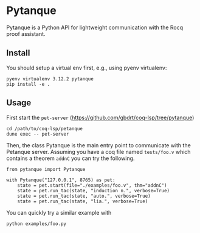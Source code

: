 # Pytanque

Pytanque is a Python API for lightweight communication with the Rocq proof assistant.

## Install

You should setup a virtual env first, e.g., using pyenv virtualenv:

```
pyenv virtualenv 3.12.2 pytanque
pip install -e .
```

## Usage


First start the `pet-server` (https://github.com/gbdrt/coq-lsp/tree/pytanque)
```
cd /path/to/coq-lsp/petanque
dune exec -- pet-server
```

Then, the class Pytanque is the main entry point to communicate with the Petanque server.
Assuming you have a coq file named `tests/foo.v` which contains a theorem `addnC` you can try the following.

```
from pytanque import Pytanque

with Pytanque("127.0.0.1", 8765) as pet:
    state = pet.start(file="./examples/foo.v", thm="addnC")
    state = pet.run_tac(state, "induction n.", verbose=True)
    state = pet.run_tac(state, "auto.", verbose=True)
    state = pet.run_tac(state, "lia.", verbose=True)
```

You can quickly try a similar example with

```
python examples/foo.py
```